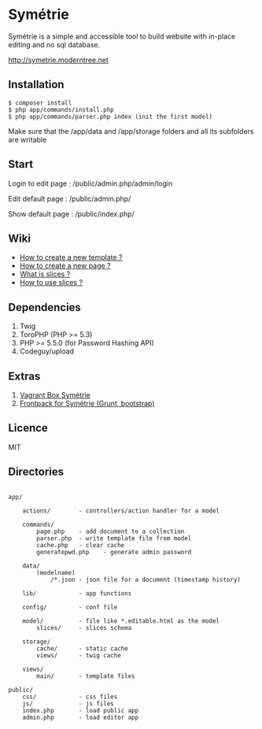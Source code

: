 Symétrie
========

Symétrie is a simple and accessible tool to build website with in-place editing and no sql database.

http://symetrie.moderntree.net

## Installation

```
$ composer install
$ php app/commands/install.php
$ php app/commands/parser.php index (init the first model)
```
Make sure that the /app/data and /app/storage folders and all its subfolders are writable

## Start

Login to edit page :  /public/admin.php/admin/login

Edit default page :  /public/admin.php/

Show default page :  /public/index.php/

## Wiki

- [How to create a new template ?](WIKI.md)
- [How to create a new page ?](WIKI.md)
- [What is slices ?](WIKI.md)
- [How to use slices ?](WIKI.md)

## Dependencies

1. Twig
2. ToroPHP (PHP >= 5.3)
3. PHP >= 5.5.0 (for Password Hashing API)
4. Codeguy/upload

## Extras

1. [Vagrant Box Symétrie](https://github.com/citymont/symetrie-vagrant)
2. [Frontpack for Symétrie (Grunt, bootstrap)](https://github.com/citymont/symetrie-bootstrap)


## Licence

MIT

## Directories

```

app/
    
    actions/        - controllers/action handler for a model
    
    commands/
        page.php    - add document to a collection
        parser.php  - write template file from model
        cache.php   - clear cache
        generatepwd.php    - generate admin password

    data/
        (modelname)
            /*.json - json file for a document (timestamp history)

    lib/            - app functions
    
    config/         - conf file

    model/          - file like *.editable.html as the model
        slices/     - slices schema

    storage/
        cache/      - static cache
        views/      - twig cache

    views/
        main/       - template files

public/
    css/            - css files
    js/             - js files
    index.php       - load public app 
    admin.php       - load editor app 
```

